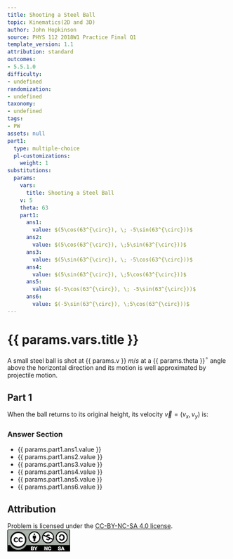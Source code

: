 ```yaml
---
title: Shooting a Steel Ball
topic: Kinematics(2D and 3D)
author: John Hopkinson
source: PHYS 112 2018W1 Practice Final Q1
template_version: 1.1
attribution: standard
outcomes:
- 5.5.1.0
difficulty:
- undefined
randomization:
- undefined
taxonomy:
- undefined
tags:
- PW
assets: null
part1:
  type: multiple-choice
  pl-customizations:
    weight: 1
substitutions:
  params:
    vars:
      title: Shooting a Steel Ball
    v: 5
    theta: 63
    part1:
      ans1:
        value: $(5\cos(63^{\circ}), \; -5\sin(63^{\circ}))$
      ans2:
        value: $(5\cos(63^{\circ}), \;5\sin(63^{\circ}))$
      ans3:
        value: $(5\sin(63^{\circ}), \; -5\cos(63^{\circ}))$
      ans4:
        value: $(5\sin(63^{\circ}), \;5\cos(63^{\circ}))$
      ans5:
        value: $(-5\cos(63^{\circ}), \; -5\sin(63^{\circ}))$
      ans6:
        value: $(-5\sin(63^{\circ}), \;5\cos(63^{\circ}))$
---
```

# {{ params.vars.title }}
A small steel ball is shot at {{ params.v }} $m/s$ at a {{ params.theta }}$^{\circ}$ angle above the horizontal direction and its motion is well approximated by projectile motion.

## Part 1

When the ball returns to its original height, its velocity $\overrightarrow{v} = (v_x, v_y)$ is:

### Answer Section

- {{ params.part1.ans1.value }}
- {{ params.part1.ans2.value }}
- {{ params.part1.ans3.value }}
- {{ params.part1.ans4.value }}
- {{ params.part1.ans5.value }}
- {{ params.part1.ans6.value }}

## Attribution

Problem is licensed under the [CC-BY-NC-SA 4.0 license](https://creativecommons.org/licenses/by-nc-sa/4.0/).<br> ![The Creative Commons 4.0 license requiring attribution-BY, non-commercial-NC, and share-alike-SA license.](https://raw.githubusercontent.com/firasm/bits/master/by-nc-sa.png)